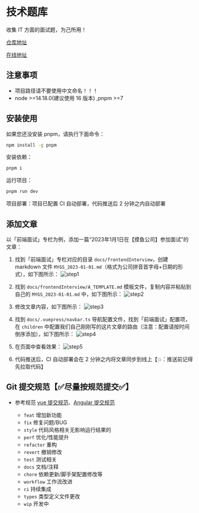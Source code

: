 # 技术题库

收集 IT 方面的面试题，为己所用！

[仓库地址](https://github.com/tanqin/it-topic)

[在线地址](https://tanqin.github.io/it-topic/)

## 注意事项

- 项目路径请不要使用中文命名！！！
- node >=14.18.0(建议使用 16 版本) ,pnpm >=7

## 安装使用

如果您还没安装 pnpm，请执行下面命令：

```bash
npm install -g pnpm
```

安装依赖：

```bash
pnpm i
```

运行项目：

```bash
pnpm run dev
```

项目部署：项目已配置 CI 自动部署，代码推送后 2 分钟之内自动部署

## 添加文章

以「前端面试」专栏为例，添加一篇“2023年1月1日在【摸鱼公司】参加面试”的文章：

1. 找到「前端面试」专栏对应的目录 `docs/frontendInterview`，创建 markdown 文件 `MYGS_2023-01-01.md`（格式为公司拼音首字母+日期的形式），如下图所示：
![step1](https://s1.ax1x.com/2023/03/30/ppghOT1.png)

2. 找到 `docs/frontendInterview/A_TEMPLATE.md` 模板文件，复制内容并粘贴到自己的 `MYGS_2023-01-01.md` 中，如下图所示：
![step2](https://s1.ax1x.com/2023/03/30/ppghvY6.png)

3. 修改文章内容，如下图所示：
![step3](https://s1.ax1x.com/2023/03/30/ppghjFx.png)

4. 找到 `docs/.vuepress/navbar.ts` 导航配置文件，找到「前端面试」配置项，在 `children` 中配置我们自己刚刚写的这片文章的路由（注意：配置请按时间倒序添加），如下图所示：
![step4](https://s1.ax1x.com/2023/03/30/ppghqm9.png)

5. 在页面中查看效果：
![step5](https://s1.ax1x.com/2023/03/30/ppghLwR.png)

6. 代码推送后，CI 自动部署会在 2 分钟之内将文章同步到线上【💥：推送前记得先拉取代码】

## Git 提交规范【✅尽量按规范提交✅】

- 参考规范 [vue 提交规范](https://github.com/vuejs/vue/blob/dev/.github/COMMIT_CONVENTION.md)、[Angular 提交规范](https://github.com/conventional-changelog/conventional-changelog/tree/master/packages/conventional-changelog-angular)

  - `feat` 增加新功能
  - `fix` 修复问题/BUG
  - `style` 代码风格相关无影响运行结果的
  - `perf` 优化/性能提升
  - `refactor` 重构
  - `revert` 撤销修改
  - `test` 测试相关
  - `docs` 文档/注释
  - `chore` 依赖更新/脚手架配置修改等
  - `workflow` 工作流改进
  - `ci` 持续集成
  - `types` 类型定义文件更改
  - `wip` 开发中
